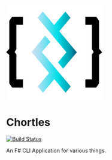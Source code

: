 [![Systemic Chortles](./logo/Systemic-DNA-Code-chortles-256x256.png)](./logo/Systemic-DNA-Code-chortles-256x256.png)

# Chortles

[![Build Status](https://travis-ci.org/Adron/systemic-chortles.svg)](https://travis-ci.org/Adron/systemic-chortles)

An F# CLI Application for various things.
